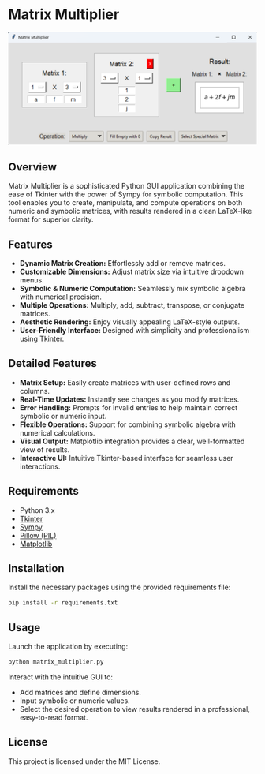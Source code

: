 # Matrix Multiplier

![alt text](image.png)

## Overview
Matrix Multiplier is a sophisticated Python GUI application combining the ease of Tkinter with the power of Sympy for symbolic computation. This tool enables you to create, manipulate, and compute operations on both numeric and symbolic matrices, with results rendered in a clean LaTeX-like format for superior clarity.

## Features
- **Dynamic Matrix Creation:** Effortlessly add or remove matrices.
- **Customizable Dimensions:** Adjust matrix size via intuitive dropdown menus.
- **Symbolic & Numeric Computation:** Seamlessly mix symbolic algebra with numerical precision.
- **Multiple Operations:** Multiply, add, subtract, transpose, or conjugate matrices.
- **Aesthetic Rendering:** Enjoy visually appealing LaTeX-style outputs.
- **User-Friendly Interface:** Designed with simplicity and professionalism using Tkinter.

## Detailed Features

- **Matrix Setup:** Easily create matrices with user-defined rows and columns.
- **Real-Time Updates:** Instantly see changes as you modify matrices.
- **Error Handling:** Prompts for invalid entries to help maintain correct symbolic or numeric input.
- **Flexible Operations:** Support for combining symbolic algebra with numerical calculations.
- **Visual Output:** Matplotlib integration provides a clear, well-formatted view of results.
- **Interactive UI:** Intuitive Tkinter-based interface for seamless user interactions.

## Requirements

- Python 3.x
- [Tkinter](https://docs.python.org/3/library/tkinter.html)
- [Sympy](https://www.sympy.org)
- [Pillow (PIL)](https://python-pillow.org)
- [Matplotlib](https://matplotlib.org)

## Installation

Install the necessary packages using the provided requirements file:

```bash
pip install -r requirements.txt
```

## Usage

Launch the application by executing:

```bash
python matrix_multiplier.py
```

Interact with the intuitive GUI to:
- Add matrices and define dimensions.
- Input symbolic or numeric values.
- Select the desired operation to view results rendered in a professional, easy-to-read format.

## License

This project is licensed under the MIT License.